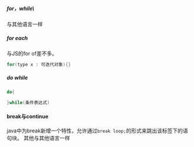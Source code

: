 ##### for，while\
与其他语言一样
##### for each
与JS的for of差不多。
```java
for(type x : 可迭代对象){}
```
##### do while
```java
do{

}while(条件表达式)
```
#### break与continue
java中为break新增一个特性，允许通过`break loop;`的形式来跳出该标签下的语句块。
其他与其他语言一样
